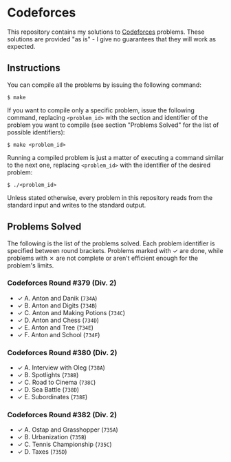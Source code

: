 # Codeforces

This repository contains my solutions to [Codeforces][1] problems. These solutions are provided "as is" - I give no guarantees that they will work as expected.

## Instructions

You can compile all the problems by issuing the following command:

    $ make

If you want to compile only a specific problem, issue the following command, replacing `<problem_id>` with the section and identifier of the problem you want to compile (see section "Problems Solved" for the list of possible identifiers):

    $ make <problem_id>

Running a compiled problem is just a matter of executing a command similar to the next one, replacing `<problem_id>` with the identifier of the desired problem:

    $ ./<problem_id>

Unless stated otherwise, every problem in this repository reads from the standard input and writes to the standard output.

## Problems Solved

The following is the list of the problems solved. Each problem identifier is specified between round brackets. Problems marked with ✓ are done, while problems with ✗ are not complete or aren't efficient enough for the problem's limits.

### Codeforces Round #379 (Div. 2)

* ✓ A. Anton and Danik (`734A`)
* ✓ B. Anton and Digits (`734B`)
* ✓ C. Anton and Making Potions (`734C`)
* ✓ D. Anton and Chess (`734D`)
* ✓ E. Anton and Tree (`734E`)
* ✓ F. Anton and School (`734F`)

### Codeforces Round #380 (Div. 2)

* ✓ A. Interview with Oleg (`738A`)
* ✓ B. Spotlights (`738B`)
* ✓ C. Road to Cinema (`738C`)
* ✓ D. Sea Battle (`738D`)
* ✓ E. Subordinates (`738E`)

### Codeforces Round #382 (Div. 2)

* ✓ A. Ostap and Grasshopper (`735A`)
* ✓ B. Urbanization (`735B`)
* ✓ C. Tennis Championship (`735C`)
* ✓ D. Taxes (`735D`)

[1]: http://codeforces.com
